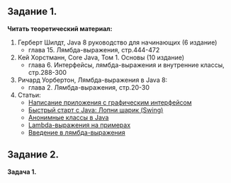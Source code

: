 ## Задание 1.

**Читать теоретический материал:**

1. Герберт Шилдт, Java 8 руководство для начинающих (6 издание)
   - глава 15. Лямбда-выражения, стр.444-472
2. Кей Хорстманн, Core Java, Том 1. Основы (10 издание)
   - глава 6. Интерфейсы, лямбда-выражения и внутренние классы, стр.288-300
3. Ричард Уорбертон, Лямбда-выражения в Java 8:
   - глава 2. Лямбда-выражения, стр.20-30
4. Статьи:
   - [Написание приложения с графическим интерфейсом](https://docs.google.com/document/d/16gjaxlo4dsMhnIFhW6rochYLSqtM-6r5xeT3W2PYUpk/)
   - [Быстрый старт с Java: Лопни шарик (Swing)](https://docs.google.com/document/d/1fOv7CVlA65_AY3vhBIKQZ3IJfuawpAVMOA8oEPUhEX4/)
   - [Анонимные классы в Java](https://javarush.com/groups/posts/2193-anonimnihe-klassih)
   - [Lambda-выражения на примерах](https://javarush.com/groups/posts/845-lambda-vihrazhenija-na-primerakh)
   - [Введение в лямбда-выражения](https://metanit.com/java/tutorial/9.1.php)

## Задание 2.

**Задача 1.**

